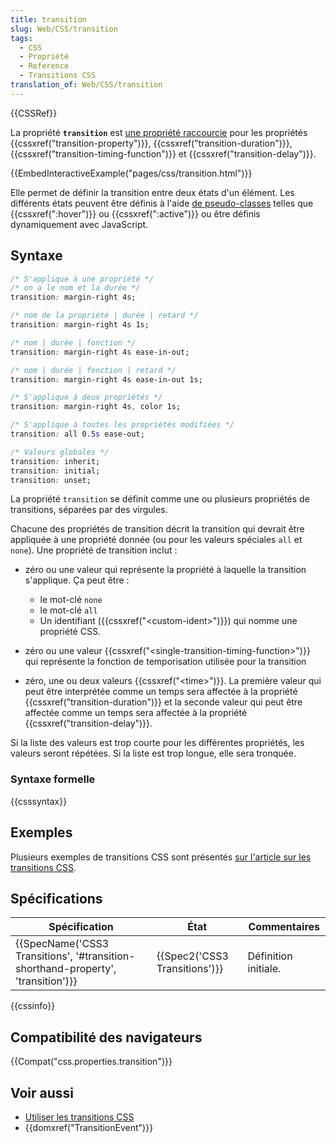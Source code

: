 ```yaml
---
title: transition
slug: Web/CSS/transition
tags:
  - CSS
  - Propriété
  - Reference
  - Transitions CSS
translation_of: Web/CSS/transition
---
```

{{CSSRef}}

La propriété **`transition`** est [une propriété raccourcie](/fr/docs/Web/CSS/Propriétés_raccourcies) pour les propriétés {{cssxref("transition-property")}}, {{cssxref("transition-duration")}}, {{cssxref("transition-timing-function")}} et {{cssxref("transition-delay")}}.

{{EmbedInteractiveExample("pages/css/transition.html")}}

Elle permet de définir la transition entre deux états d'un élément. Les différents états peuvent être définis à l'aide [de pseudo-classes](/fr/docs/Web/CSS/Pseudo-classes) telles que {{cssxref(":hover")}} ou {{cssxref(":active")}} ou être définis dynamiquement avec JavaScript.

## Syntaxe

```css
/* S'applique à une propriété */
/* on a le nom et la durée */
transition: margin-right 4s;

/* nom de la propriété | durée | retard */
transition: margin-right 4s 1s;

/* nom | durée | fonction */
transition: margin-right 4s ease-in-out;

/* nom | durée | fonction | retard */
transition: margin-right 4s ease-in-out 1s;

/* S'applique à deux propriétés */
transition: margin-right 4s, color 1s;

/* S'applique à toutes les propriétés modifiées */
transition: all 0.5s ease-out;

/* Valeurs globales */
transition: inherit;
transition: initial;
transition: unset;
```

La propriété `transition` se définit comme une ou plusieurs propriétés de transitions, séparées par des virgules.

Chacune des propriétés de transition décrit la transition qui devrait être appliquée à une propriété donnée (ou pour les valeurs spéciales `all` et `none`). Une propriété de transition inclut :

- zéro ou une valeur qui représente la propriété à laquelle la transition s'applique. Ça peut être :

  - le mot-clé `none`
  - le mot-clé `all`
  - Un identifiant ({{cssxref("&lt;custom-ident&gt;")}}) qui nomme une propriété CSS.

- zéro ou une valeur {{cssxref("&lt;single-transition-timing-function&gt;")}} qui représente la fonction de temporisation utilisée pour la transition
- zéro, une ou deux valeurs {{cssxref("&lt;time&gt;")}}. La première valeur qui peut être interprétée comme un temps sera affectée à la propriété {{cssxref("transition-duration")}} et la seconde valeur qui peut être affectée comme un temps sera affectée à la propriété {{cssxref("transition-delay")}}.

Si la liste des valeurs est trop courte pour les différentes propriétés, les valeurs seront répétées. Si la liste est trop longue, elle sera tronquée.

### Syntaxe formelle

{{csssyntax}}

## Exemples

Plusieurs exemples de transitions CSS sont présentés [sur l'article sur les transitions CSS](/fr/docs/Web/CSS/CSS_Transitions/Using_CSS_transitions).

## Spécifications

| Spécification                                                                                                | État                                     | Commentaires         |
| ------------------------------------------------------------------------------------------------------------ | ---------------------------------------- | -------------------- |
| {{SpecName('CSS3 Transitions', '#transition-shorthand-property', 'transition')}} | {{Spec2('CSS3 Transitions')}} | Définition initiale. |

{{cssinfo}}

## Compatibilité des navigateurs

{{Compat("css.properties.transition")}}

## Voir aussi

- [Utiliser les transitions CSS](/fr/docs/Web/CSS/CSS_Transitions/Using_CSS_transitions)
- {{domxref("TransitionEvent")}}
